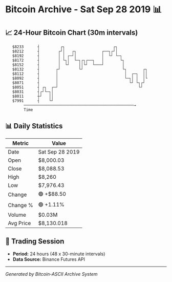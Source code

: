 # Bitcoin Archive - Sat Sep 28 2019 📊

## 📈 24-Hour Bitcoin Chart (30m intervals)

```
   $8233      ┤         ┌┐                     ┌┐              
   $8212      ┤        ┌┘│   ┌┐           ┌──┐┌┘│              
   $8192      ┤        │ │ ┌─┘│           │  └┘ └─┐            
   $8172      ┤        │ └┐│  └─┐┌┐┌──┐   │       └┐           
   $8152      ┤        │  └┘    ││└┘  └───┘        │           
   $8132      ┤       ┌┘        └┘                 └┐       ┌┐ 
   $8112      ┤       │                             │  ┌─┐  ││ 
   $8092      ┤       │                             └─┐│ │  │└ 
   $8071      ┤       │                               └┘ └┐┌┘  
   $8051      ┤ ┌┐  ┌─┘                                   └┘   
   $8031      ┤┌┘└─┐│                                          
   $8011      ┼┘   ││                                          
   $7991      ┤    └┘                                          
        ────────────────────────────────────────────────→
        Time
```

## 📊 Daily Statistics

| Metric | Value |
|--------|-------|
| Date | Sat Sep 28 2019 |
| Open | $8,000.03 |
| Close | $8,088.53 |
| High | $8,260 |
| Low | $7,976.43 |
| Change | 🟢 +$88.50 |
| Change % | 🟢 +1.11% |
| Volume | $0.03M |
| Avg Price | $8,130.018 |

## 📅 Trading Session

- **Period:** 24 hours (48 x 30-minute intervals)
- **Data Source:** Binance Futures API

---
*Generated by Bitcoin-ASCII Archive System*
